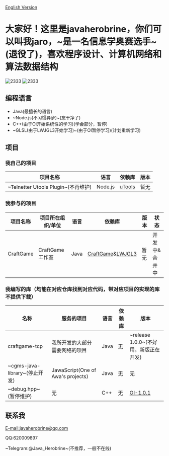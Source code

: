 [English Version](https://github.com/javaherobrine/javaherobrine/blob/main/README-en.md)
# 大家好！这里是javaherobrine，你们可以叫我jaro，~是一名信息学奥赛选手~(退役了)，喜欢程序设计、计算机网络和算法数据结构

![2333](https://github-readme-stats-89dq8p8qw.vercel.app/api/top-langs/?username=javaherobrine)
![2333](https://github-readme-stats-89dq8p8qw.vercel.app/api?username=javaherobrine&show_icons=true&count_private=true)

## 编程语言
- Java(最擅长的语言)
- ~Node.js(不习惯异步)~(忘干净了)
- C++(由于OI开始系统性的学习)(学会部分，暂停)
- ~GLSL(由于LWJGL3开始学习)~(由于OI暂停学习)(计划重新学习)
## 项目
### 我自己的项目
|项目名称|语言|依赖库|版本|
|-------|---|------|----|
|~Telnetter Utools Plugin~(不再维护)|Node.js|[uTools](https://u.tools)|暂无|
### 我参与的项目
|项目名称|项目所在组织/单位|语言|依赖库|版本|状态|
|-------|----------------|---|------|----|----|
|CraftGame|CraftGame工作室|Java|[CraftGame](https://github.com/LovelyZeeiam/CraftGame)&[LWJGL3](https://www.lwjgl.org/)|暂无|开发中&合并中|

### 我编写的库（均能在对应仓库找到对应代码，带对应项目的实现的库不提供下载）
|名称|服务的项目|语言|依赖库|版本|
|-------------|------------------|------------------|----------|---------|
|craftgame-tcp|我所开发的大部分需要网络的项目|Java|无|~release 1.0.0~(不好用，新版正在开发)|
|~cgms-java-library~(停止开发)|JawaScript(One of Awa's projects)|Java|无|无|
|~debug.hpp~(暂停维护)|无|C++|无|[OI-1.0.1](https://github.com/javaherobrine/OI/blob/main/debug.hpp)|

## 联系我
[E-mail:javaherobrine@qq.com](mailto:javaherobrine@qq.com)

QQ:620009897

~Telegram:@Java_Herobrine~(不推荐，一般不在线)
